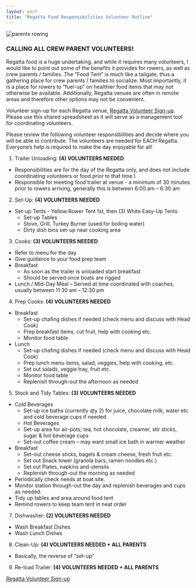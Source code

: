 ```yaml
---
layout: post  
title: "Regatta Food Responsibilities Volunteer Outline"
---
```


![parents rowing](http://i.imgur.com/TkgN5NT.png)

### CALLING ALL CREW PARENT VOLUNTEERS!

Regatta food is a huge undertaking, and while it requires many volunteers, I
would like to point out some of the benefits it provides for rowers, as well as
crew parents / families. The “Food Tent” is much like a tailgate, thus a
gathering place for crew parents / families to socialize. Most importantly, it
is a place for rowers to “fuel-up” on healthier food items that may not
otherwise be available. Additionally, Regatta venues are often in remote areas
and therefore other options may not be convenient.

Volunteer sign-up for each Regatta venue, [Regatta Volunteer
Sign-up](https://docs.google.com/spreadsheets/d/1wBP7PCc3eJluqOD8FODPnv07FYmErZf5WuvAyhM-rqg/edit#gid=995762576).
Please use this shared spreadsheet as it will serve as a management tool for
coordinating volunteers.

Please review the following volunteer responsibilities and decide where you will
be able to contribute. The volunteers are needed for EACH Regatta. Everyone’s
help is required to make the day enjoyable for all!

1)  Trailer Unloading: **(4) VOLUNTEERS NEEDED**

-   Responsibilities are for the day of the Regatta only, and does not include
    coordinating volunteers or food prior to that time.\
-   Responsible for meeting food trailer at venue - a minimum of 30 minutes
    prior to rowers arriving, generally this is between 6:00 am – 6:30 am

2)  Set-Up: **(4) VOLUNTEERS NEEDED**

-   Set-up Tents - Yellow Rower Tent 1st, then (3) White Easy-Up Tents
    -   Set-up Tables
    -   Stove, Grill, Turkey Burner (used for boiling water)
    -   Dirty dish bins set-up near cooking area

3)  Cooks: **(3) VOLUNTEERS NEEDED**

-   Refer to menu for the day
-   Give guidance to your food prep team
-   Breakfast
    -   As soon as the trailer is unloaded start breakfast
    -   Should be served once boats are rigged
-   Lunch / Mid-Day Meal – Served at time coordinated with coaches, usually
    between 11:30 am – 12:30 pm

4)  Prep Cooks: **(4) VOLUNTEERS NEEDED**

-   Breakfast
    -   Set-up chafing dishes if needed (check menu and discuss with Head Cook)
    -   Prep breakfast items, cut fruit, help with cooking etc.
    -   Monitor food table
-   Lunch
    -   Set-up chafing dishes if needed (check menu and discuss with Head Cook)
    -   Prep lunch menu items, salad, veggies, help with cooking, etc.
    -   Set out salads, veggie tray, fruit etc.
    -   Monitor food table
    -   Replenish through-out the afternoon as needed

5)  Stock and Tidy Tables: **(3) VOLUNTEERS NEEDED**

-   Cold Beverages
    -   Set-up ice baths (currently qty 2) for juice, chocolate milk, water etc.
        and cold beverage cups if needed.
    -   Hot Beverages
    -   Set-up area for air-pots; tea, hot chocolate, creamer, stir sticks,
        sugar & hot beverage cups
    -   Set-out coffee cream – may want small ice bath in warmer weather
-   Breakfast
    -   Set-out cheese sticks, bagels & cream cheese, fresh fruit etc.
    -   Set out Snack tower (granola bars, ramen noodles etc.)
    -   Set out Plates, napkins and utensils
    -   Replenish through-out the morning as needed
-   Periodically check needs at boat site.
-   Monitor station through-out the day and replenish beverages and cups as
    needed.
-   Tidy up tables and area around food tent
-   Remind rowers to keep team tent in neat order

7)  Dishwasher: **(2) VOLUNTEERS NEEDED**

-   Wash Breakfast Dishes
-   Wash Lunch Dishes

8)  Clean-Up: **(4) VOLUNTEERS NEEDED + ALL PARENTS**

-   Basically, the reverse of “set-up”

9)  Re-load Trailer: **(4) VOLUNTEERS NEEDED + ALL PARENTS**

[Regatta Volunteer
Sign-up](https://docs.google.com/spreadsheets/d/1wBP7PCc3eJluqOD8FODPnv07FYmErZf5WuvAyhM-rqg/edit#gid=995762576)
